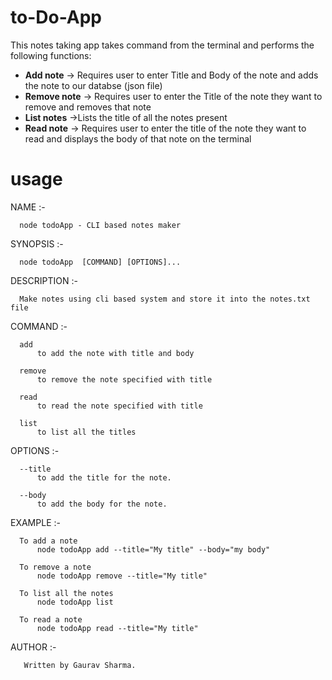 # to-Do-App
This notes taking app takes command from the terminal and performs the following functions:

- **Add note** ->  Requires user to enter Title and Body of the note and adds the note to our databse (json file)
- **Remove note** -> Requires user to enter the Title of the note they want to remove and removes that note
- **List notes** ->Lists the title of all the notes present
- **Read note** -> Requires user to enter the title of the note they want to read and displays the body of that note on the terminal

# usage
NAME :- 

      node todoApp - CLI based notes maker
      
SYNOPSIS :- 

      node todoApp  [COMMAND] [OPTIONS]...

DESCRIPTION :- 

      Make notes using cli based system and store it into the notes.txt file

COMMAND :- 

      add
          to add the note with title and body
      
      remove
          to remove the note specified with title
      
      read
          to read the note specified with title
      
      list
          to list all the titles 

OPTIONS :- 

      --title
          to add the title for the note.

      --body
          to add the body for the note.

EXAMPLE :- 

      To add a note
          node todoApp add --title="My title" --body="my body"

      To remove a note
          node todoApp remove --title="My title"
      
      To list all the notes
          node todoApp list
      
      To read a note
          node todoApp read --title="My title"

AUTHOR :- 

       Written by Gaurav Sharma.
